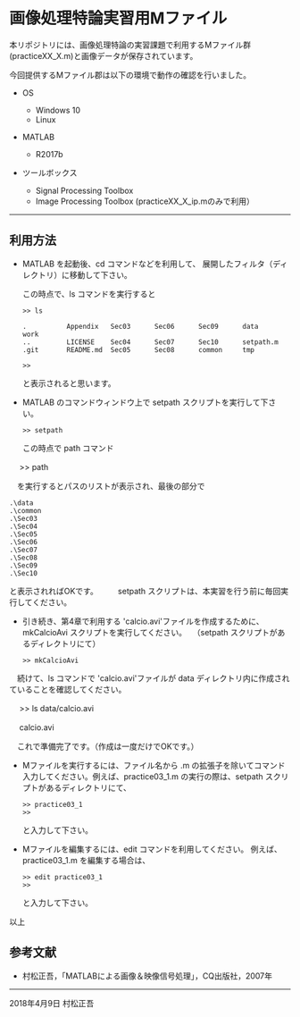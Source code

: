 # 画像処理特論実習用Mファイル

本リポジトリには、画像処理特論の実習課題で利用するMファイル群(practiceXX_X.m)と画像データが保存されています。

今回提供するMファイル郡は以下の環境で動作の確認を行いました。

- OS
  - Windows 10
  - Linux 

- MATLAB
  - R2017b

- ツールボックス
  - Signal Processing Toolbox
  - Image Processing Toolbox (practiceXX_X_ip.mのみで利用） 

---
## 利用方法 

- MATLAB を起動後、cd コマンドなどを利用して、
  展開したフィルタ（ディレクトリ）に移動して下さい。

  この時点で、ls コマンドを実行すると

      >> ls
        
      .          Appendix   Sec03      Sec06      Sec09      data       work       
      ..         LICENSE    Sec04      Sec07      Sec10      setpath.m  
      .git       README.md  Sec05      Sec08      common     tmp               
      
      >>

  と表示されると思います。

- MATLAB のコマンドウィンドウ上で setpath スクリプトを実行して下さい。

      >> setpath
  
  この時点で path コマンド

　    >> path

　を実行するとパスのリストが表示され、最後の部分で

	.\data
	.\common
	.\Sec03
	.\Sec04
	.\Sec05
	.\Sec06
	.\Sec07
	.\Sec08
	.\Sec09
	.\Sec10
  >>

  と表示されればOKです。
　
　setpath スクリプトは、本実習を行う前に毎回実行してください。

- 引き続き、第4章で利用する 'calcio.avi'ファイルを作成するために、mkCalcioAvi スクリプトを実行してください。
　（setpath スクリプトがあるディレクトリにて）

      >> mkCalcioAvi

　続けて、ls コマンドで 'calcio.avi'ファイルが data ディレクトリ内に作成されていることを確認してください。

　    >> ls data/calcio.avi
      
　    calcio.avi  

　これで準備完了です。（作成は一度だけでOKです。）

- Mファイルを実行するには、ファイル名から .m の拡張子を除いてコマンド入力してください。例えば、practice03_1.m の実行の際は、setpath スクリプトがあるディレクトリにて、

      >> practice03_1
      >>

  と入力して下さい。

- Mファイルを編集するには、edit コマンドを利用してください。
  例えば、practice03_1.m を編集する場合は、

      >> edit practice03_1
      >>

  と入力して下さい。

以上

## 参考文献
- 村松正吾，「MATLABによる画像＆映像信号処理」，CQ出版社，2007年
---
2018年4月9日 村松正吾
